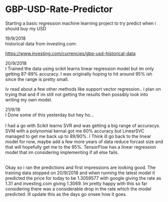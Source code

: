 # GBP-USD-Rate-Predictor
Starting a basic regression machine learning project to try predict when i should buy my USD

19/9/2018 <br />
historical data from investing.com:

https://www.investing.com/currencies/gbp-usd-historical-data

20/9/2018 <br />
I Trained the data using scikit learns linear regression model but im only getting 87-89% accuracy. I was originally hoping to hit around 95% ish since the range is pretty small. <br />

Iv read about a few other methods like support vector regression.. i plan on trying that and if im still not getting the results then possibly look into writing my own model.

21/9/18 <br />
I Done some of this yesterday but hey ho...
<br /><br />
I had a go with Scikit learns SVR and was getting a big range of accuracys. SVM with a polynomial kernal got me 60% accuracy but LinearSVC managed to get me back up to 89/90%. I Think ill go back to the linear model for now, maybe add a few more years of data reduce forcast size and that will hopefully get me to the 95%. TensorFlow has a linear regression model that im considering implementing if all else fails. <br /> <br />

Okay so i ran the predictions and first impressions are looking good. The training data stopped on 20/9/2018 and when running the latest model it predicted the price for today to be 1.3059577 with google giving the rate as 1.31 and investing.com giving 1.3069. Im pretty happy with this so far considering there was a considerable drop in the rate which the model predicted. Ill update this as the days go onsee how it goes.
